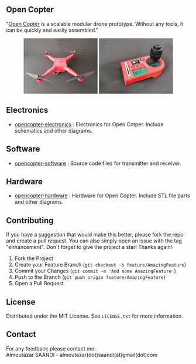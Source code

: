 
<!-- TABLE OF CONTENTS -->
<!--
<details>
  <summary>Table of Contents</summary>
  <ol>
    <li>
      <a href="#about-the-project">About The Project</a>
      <ul>
        <li><a href="#built-with">Built With</a></li>
      </ul>
    </li>
    <li>
      <a href="#getting-started">Getting Started</a>
      <ul>
        <li><a href="#prerequisites">Prerequisites</a></li>
        <li><a href="#installation">Installation</a></li>
      </ul>
    </li>
    <li><a href="#usage">Usage</a></li>
    <li><a href="#roadmap">Roadmap</a></li>
    <li><a href="#contributing">Contributing</a></li>
    <li><a href="#license">License</a></li>
    <li><a href="#contact">Contact</a></li>
    <li><a href="#acknowledgments">Acknowledgments</a></li>
  </ol>
</details>
-->

<!-- Open Copter -->
## Open Copter

"<a href="https://saandial.github.io/opencopter" target="_blank">Open Copter</a> is a scalable modular drone prototype. Without any tools, it can be quickly and easily assembled."
<br>

<div align="center">
    <img src="src/images/opencopter.png" alt="Logo" width="40%">
    <img src="src/images/remote.png" alt="Logo" width="40%">
</div>

<!-- ELECTRONICS -->
## Electronics

- [opencopter-electronics](https://github.com/saandial/Open-Copter/tree/main/electronics) : Electronics for Open Cotper. Include schematics and other diagrams.

<!-- SOFTWARE -->
## Software

- [opencopter-software](https://github.com/saandial/Open-Copter/tree/main/software) : Source code files for transmitter and receiver.

<!-- HARDWARE -->
## Hardware

- [opencopter-hardware](https://github.com/saandial/Open-Copter/tree/main/hardware) : Hardware for Open Copter. Include STL file parts and other diagrams.

<!-- CONTRIBUTING -->
## Contributing

If you have a suggestion that would make this better, please fork the repo and create a pull request. You can also simply open an issue with the tag "enhancement".
Don't forget to give the project a star! Thanks again!

1. Fork the Project
2. Create your Feature Branch (`git checkout -b feature/AmazingFeature`)
3. Commit your Changes (`git commit -m 'Add some AmazingFeature'`)
4. Push to the Branch (`git push origin feature/AmazingFeature`)
5. Open a Pull Request

<!-- LICENSE -->
## License

Distributed under the MIT License. See `LICENSE.txt` for more information.

<!-- CONTACT -->
## Contact

For any feedback please contact me: <br>
Almoutazar SAANDI - almoutazar(dot)saandi(at)gmail(dot)com

